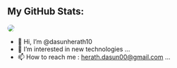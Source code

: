 
## My GitHub Stats:
<img 
   src="https://github-readme-stats.vercel.app/api?username=dasunherath10&show_icons=true&theme=" style=" border-radius:20px" 
/>


- 👋 Hi, I’m @dasunherath10
- 👀 I’m interested in new technologies ...
- 📫 How to reach me : herath.dasun00@gmail.com ...

